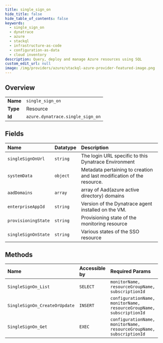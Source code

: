 ```yaml
---
title: single_sign_on
hide_title: false
hide_table_of_contents: false
keywords:
  - single_sign_on
  - dynatrace
  - azure    
  - stackql
  - infrastructure-as-code
  - configuration-as-data
  - cloud inventory
description: Query, deploy and manage Azure resources using SQL
custom_edit_url: null
image: /img/providers/azure/stackql-azure-provider-featured-image.png
---
```

  
    

## Overview
<table><tbody>
<tr><td><b>Name</b></td><td><code>single_sign_on</code></td></tr>
<tr><td><b>Type</b></td><td>Resource</td></tr>
<tr><td><b>Id</b></td><td><code>azure.dynatrace.single_sign_on</code></td></tr>
</tbody></table>

## Fields
| Name | Datatype | Description |
|:-----|:---------|:------------|
| `singleSignOnUrl` | `string` | The login URL specific to this Dynatrace Environment |
| `systemData` | `object` | Metadata pertaining to creation and last modification of the resource. |
| `aadDomains` | `array` | array of Aad(azure active directory) domains |
| `enterpriseAppId` | `string` | Version of the Dynatrace agent installed on the VM. |
| `provisioningState` | `string` | Provisioning state of the monitoring resource |
| `singleSignOnState` | `string` | Various states of the SSO resource |
## Methods
| Name | Accessible by | Required Params |
|:-----|:--------------|:----------------|
| `SingleSignOn_List` | `SELECT` | `monitorName, resourceGroupName, subscriptionId` |
| `SingleSignOn_CreateOrUpdate` | `INSERT` | `configurationName, monitorName, resourceGroupName, subscriptionId` |
| `SingleSignOn_Get` | `EXEC` | `configurationName, monitorName, resourceGroupName, subscriptionId` |
